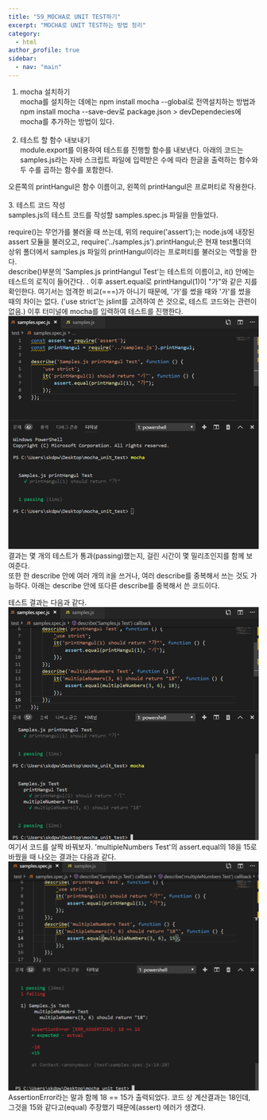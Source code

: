 ```yaml
---
title: "59_MOCHA로 UNIT TEST하기"
excerpt: "MOCHA로 UNIT TEST하는 방법 정리"
category: 
  - html
author_profile: true
sidebar:
  - nav: "main" 
---
```

1. mocha 설치하기<br>
mocha를 설치하는 데에는 npm install mocha --global로 전역설치하는 방법과 npm install mocha --save-dev로 
package.json &gt; devDependecies에 mocha를 추가하는 방법이 있다.<br><br>
2. 테스트 할 함수 내보내기<br>
module.export를 이용하여 테스트를 진행할 함수를 내보낸다. 아래의 코드는 samples.js라는 자바 스크립트 파일에
입력받은 수에 따라 한글을 출력하는 함수와 두 수를 곱하는 함수를 포함한다.
<script src="https://gist.github.com/nyj001012/a2a03ea0bbff5a35dc2f7fff3b46c677.js"></script>
오른쪽의 printHangul은 함수 이름이고, 왼쪽의 printHangul은 프로퍼티로 작용한다.<br><br>
3. 테스트 코드 작성<br>
samples.js의 테스트 코드를 작성할 samples.spec.js 파일을 만들었다.
<script src="https://gist.github.com/nyj001012/f3c488eeea7874c1321ae9ed5fef3c7c.js"></script>
require()는 무언가를 불러올 때 쓰는데, 위의 require('assert');는 node.js에 내장된 assert 모듈을 불러오고, 
require('../samples.js').printHangul;은 현재 test폴더의 상위 폴더에서 samples.js 파일의 printHangul이라는 프로퍼티를
불러오는 역할을 한다.<br>
describe()부분의 'Samples.js printHangul Test'는 테스트의 이름이고, it() 안에는 테스트의 로직이 들어간다. .
이후 assert.equal로 printHangul(1)이 "가"와 같은 지를 확인한다. 여기서는 엄격한 비교(===)가 아니기 때문에, '가'를 썼을 때와 
'가'를 썼을 때의 차이는 없다. ('use strict'는 jslint를 고려하여 쓴 것으로, 테스트 코드와는 관련이 없음.)
이후 터미널에 mocha를 입력하여 테스트를 진행한다.
![](/assets/images/page/html/mocha_test_01.png)
결과는 몇 개의 테스트가 통과(passing)했는지, 걸린 시간이 몇 밀리초인지를 함께 보여준다.<br>
또한 한 describe 안에 여러 개의 it을 쓰거나, 여러 describe를 중복해서 쓰는 것도 가능하다.
아래는 describe 안에 또다른 describe를 중복해서 쓴 코드이다.
<script src="https://gist.github.com/nyj001012/1ffc3c9f70b255c083122d56f7e11a03.js"></script>
테스트 결과는 다음과 같다.
![](/assets/images/page/html/mocha_test_02.png)
여기서 코드를 살짝 바꿔보자. 'multipleNumbers Test'의 assert.equal의 18을 15로 바꿨을 때 나오는 결과는 다음과 같다.
![](/assets/images/page/html/mocha_test_03.png)
AssertionError라는 말과 함께 18 == 15가 출력되었다. 코드 상 계산결과는 18인데, 그것을 15와 같다고(equal)
주장했기 때문에(assert) 에러가 생겼다.

